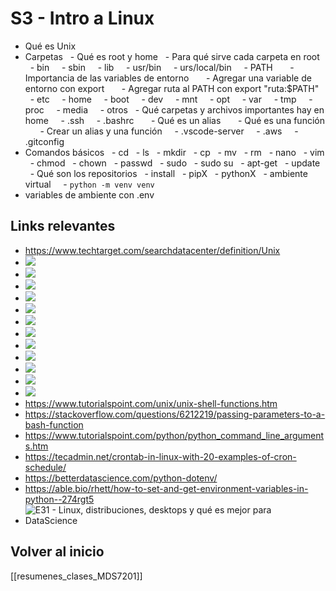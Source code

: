 # S3 - Intro a Linux

- Qué es Unix
- Carpetas
  - Qué es root y home
  - Para qué sirve cada carpeta en root
    - bin
    - sbin
    - lib
    - usr/bin
    - urs/local/bin
    - PATH
      - Importancia de las variables de entorno
      - Agregar una variable de entorno con export
      - Agregar ruta al PATH con export "ruta:$PATH"
    - etc
    - home
    - boot
    - dev
    - mnt
    - opt
    - var
    - tmp
    - proc
    - media
    - otros
  - Qué carpetas y archivos importantes hay en home
    - .ssh
    - .bashrc
      - Qué es un alias
      - Qué es una función
      - Crear un alias y una función
    - .vscode-server
    - .aws
    - .gitconfig
- Comandos básicos
  - cd
  - ls
  - mkdir
  - cp
  - mv
  - rm
  - nano
  - vim
  - chmod
  - chown
  - passwd
  - sudo
  - sudo su
  - apt-get
  - update
    - Qué son los repositorios
  - install
  - pipX
  - pythonX
  - ambiente virtual
    - `python -m venv venv`
- variables de ambiente con .env
  
## Links relevantes

- https://www.techtarget.com/searchdatacenter/definition/Unix
- ![](https://www.youtube.com/watch?v=42iQKuQodW4&ab_channel=Fireship)
- ![](https://www.youtube.com/watch?v=Py4Gtp8fj1k&ab_channel=Herbertech)
- ![](https://www.youtube.com/watch?v=Y6_7xaxkPik&ab_channel=HOWTECH)
- ![](https://www.youtube.com/watch?v=ANc086VndDs&ab_channel=ContandoBits)
- ![](https://www.youtube.com/watch?v=vDOVEDl2z84&ab_channel=CoreySchafer)
- ![](https://www.youtube.com/watch?v=g2fT-g9PX9o&ab_channel=PowerCertAnimatedVideos)
- ![](https://www.youtube.com/watch?v=eGz9DS-aIeY&ab_channel=NetworkChuck)
- ![](https://www.youtube.com/watch?v=hcJYAsupyRs&ab_channel=DevtipsbyMoHo)
- ![](https://www.youtube.com/watch?v=u9ZQpKGTog4&ab_channel=Code2020)
- ![](https://i.kym-cdn.com/photos/images/newsfeed/000/089/026/sandwich.png)
- ![](https://programmerhumor.io/wp-content/uploads/2023/02/programmerhumor-io-programming-memes-bd74a05b65e71d5-608x562.jpg)
- ![](https://cdn.thenewstack.io/media/2022/08/0ae25624-exit-vim-the-arrival-way-6n632sipjag61-1024x692.jpg)
- https://www.tutorialspoint.com/unix/unix-shell-functions.htm
- https://stackoverflow.com/questions/6212219/passing-parameters-to-a-bash-function
- https://www.tutorialspoint.com/python/python_command_line_arguments.htm
- https://tecadmin.net/crontab-in-linux-with-20-examples-of-cron-schedule/
- https://betterdatascience.com/python-dotenv/
- https://able.bio/rhett/how-to-set-and-get-environment-variables-in-python--274rgt5
- ![E31 - Linux, distribuciones, desktops y qué es mejor para DataScience](https://www.youtube.com/watch?v=97nqF859K0w "E31 - Linux, distribuciones, desktops y qué es mejor para DataScience")

## Volver al inicio

[[resumenes_clases_MDS7201]]